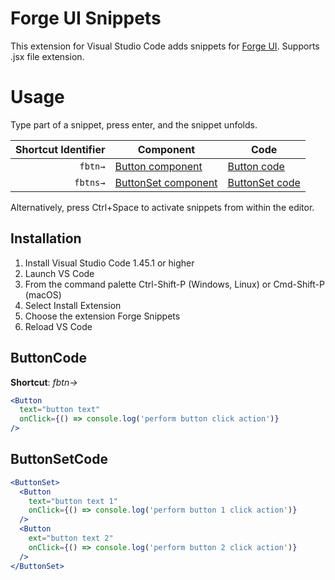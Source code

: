 # Forge UI Snippets

This extension for Visual Studio Code adds snippets for [Forge UI](https://developer.atlassian.com/platform/forge/ui-components/). Supports .jsx file extension.

# Usage

Type part of a snippet, press enter, and the snippet unfolds.

| Shortcut Identifier | Component                                                                                       | Code                             |
| ------------------: | ----------------------------------------------------------------------------------------------- | -------------------------------- |
|             `fbtn→` | [Button component](https://developer.atlassian.com/platform/forge/ui-components/button/)        | [Button code](#ButtonCode)       |
|            `fbtns→` | [ButtonSet component](https://developer.atlassian.com/platform/forge/ui-components/button-set/) | [ButtonSet code](#ButtonSetCode) |

Alternatively, press Ctrl+Space to activate snippets from within the editor.

## Installation

1. Install Visual Studio Code 1.45.1 or higher
2. Launch VS Code
3. From the command palette Ctrl-Shift-P (Windows, Linux) or Cmd-Shift-P (macOS)
4. Select Install Extension
5. Choose the extension Forge Snippets
6. Reload VS Code

## ButtonCode

**Shortcut**: _fbtn→_

```jsx
<Button
  text="button text"
  onClick={() => console.log('perform button click action')}
/>
```

## ButtonSetCode

```jsx
<ButtonSet>
  <Button
    text="button text 1"
    onClick={() => console.log('perform button 1 click action')}
  />
  <Button
    ext="button text 2"
    onClick={() => console.log('perform button 2 click action')}
  />
</ButtonSet>
```
